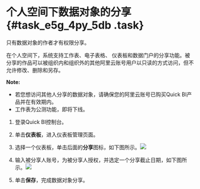 # 个人空间下数据对象的分享 {#task_e5g_4py_5db .task}

只有数据对象的作者才有权限分享。

在个人空间下，系统支持工作表、电子表格、 仪表板和数据门户的分享功能。被分享的作品可以被组织内和组织外的其他阿里云账号用户以只读的方式访问，但不允许修改、删除和另存。

**Note:** 

-   若您想访问其他人分享的数据对象，请确保您的阿里云账号已购买Quick BI产品并在有效期内。
-   工作表为公测功能，即将下线。

1.   登录Quick BI控制台。 
2.   单击**仪表板**，进入仪表板管理页面。 
3.   选择一个仪表板，单击后面的**分享**图标，如下图所示。![](http://static-aliyun-doc.oss-cn-hangzhou.aliyuncs.com/assets/img/9173/15350096661540_zh-CN.png)

 
4.   输入被分享人账号，为被分享人授权，并选定一个分享截止日期，如下图所示。![](http://static-aliyun-doc.oss-cn-hangzhou.aliyuncs.com/assets/img/9173/15350096661541_zh-CN.png)

 
5.   单击**保存**，完成数据对象分享。 

